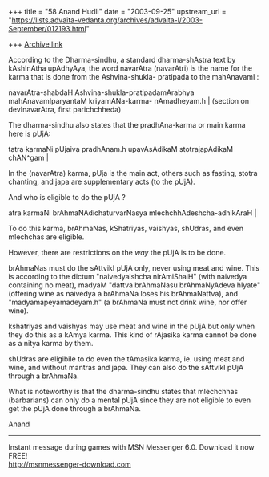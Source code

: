 +++
title = "58 Anand Hudli"
date = "2003-09-25"
upstream_url = "https://lists.advaita-vedanta.org/archives/advaita-l/2003-September/012193.html"

+++
[Archive link](https://lists.advaita-vedanta.org/archives/advaita-l/2003-September/012193.html)

According to the Dharma-sindhu, a standard dharma-shAstra text by kAshInAtha 
upAdhyAya,
the word navarAtra (navarAtri) is the name for the karma that is done from 
the Ashvina-shukla-
pratipada to the mahAnavamI :

navarAtra-shabdaH Ashvina-shukla-pratipadamArabhya mahAnavamIparyantaM 
kriyamANa-karma-
nAmadheyam.h | (section on devInavarAtra, first parichchheda)

The dharma-sindhu also states that the pradhAna-karma or main karma here is 
pUjA:

tatra karmaNi pUjaiva pradhAnam.h upavAsAdikaM stotrajapAdikaM chAN^gam |

In the (navarAtra) karma, pUja is the main act, others such as fasting, 
stotra chanting,
and japa are supplementary acts (to the pUjA).

And who is eligible to do the pUjA ?

atra karmaNi brAhmaNAdichaturvarNasya mlechchhAdeshcha-adhikAraH |

To do this karma, brAhmaNas, kShatriyas, vaishyas, shUdras, and even 
mlechchas are eligible.

However, there are restrictions on the *way* the pUjA is to be done.

brAhmaNas must do the sAttvikI pUjA only, never using meat and wine. This is 
according
to the dictum "naivedyaishcha nirAmiShaiH" (with naivedya containing no 
meat), madyaM
"dattva brAhmaNasu brAhmaNyAdeva hIyate" (offering wine as naivedya a 
brAhmaNa loses
his brAhmaNattva),  and "madyamapeyamadeyam.h" (a brAhmaNa must not drink 
wine, nor offer
wine).

kshatriyas and vaishyas may use meat and wine in the pUjA but only when they 
do this
as a  kAmya karma. This kind of rAjasika karma cannot be done as a nitya 
karma by them.

shUdras are eligibile to do even the tAmasika karma, ie. using meat and 
wine, and without
mantras and japa. They can also do the sAttvikI pUjA through a brAhmaNa.

What is noteworthy is that the dharma-sindhu states that mlechchhas 
(barbarians) can only do
a mental pUjA since they are not eligible to even get the pUjA done through 
a brAhmaNa.

Anand

_________________________________________________________________
Instant message during games with MSN Messenger 6.0. Download it now FREE!  
http://msnmessenger-download.com

